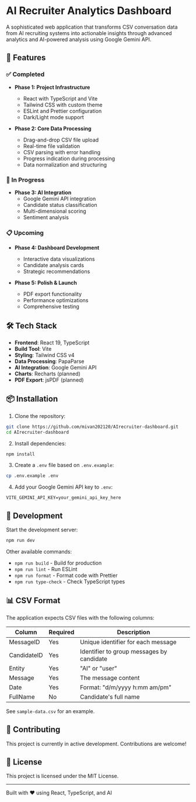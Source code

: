 # AI Recruiter Analytics Dashboard

A sophisticated web application that transforms CSV conversation data from AI recruiting systems into actionable insights through advanced analytics and AI-powered analysis using Google Gemini API.

## 🚀 Features

### ✅ Completed
- **Phase 1: Project Infrastructure**
  - React with TypeScript and Vite
  - Tailwind CSS with custom theme
  - ESLint and Prettier configuration
  - Dark/Light mode support

- **Phase 2: Core Data Processing**
  - Drag-and-drop CSV file upload
  - Real-time file validation
  - CSV parsing with error handling
  - Progress indication during processing
  - Data normalization and structuring

### 🔄 In Progress
- **Phase 3: AI Integration**
  - Google Gemini API integration
  - Candidate status classification
  - Multi-dimensional scoring
  - Sentiment analysis

### 📋 Upcoming
- **Phase 4: Dashboard Development**
  - Interactive data visualizations
  - Candidate analysis cards
  - Strategic recommendations
  
- **Phase 5: Polish & Launch**
  - PDF export functionality
  - Performance optimizations
  - Comprehensive testing

## 🛠️ Tech Stack

- **Frontend**: React 19, TypeScript
- **Build Tool**: Vite
- **Styling**: Tailwind CSS v4
- **Data Processing**: PapaParse
- **AI Integration**: Google Gemini API
- **Charts**: Recharts (planned)
- **PDF Export**: jsPDF (planned)

## 📦 Installation

1. Clone the repository:
```bash
git clone https://github.com/mivan202120/AIrecruiter-dashboard.git
cd AIrecruiter-dashboard
```

2. Install dependencies:
```bash
npm install
```

3. Create a `.env` file based on `.env.example`:
```bash
cp .env.example .env
```

4. Add your Google Gemini API key to `.env`:
```
VITE_GEMINI_API_KEY=your_gemini_api_key_here
```

## 🚀 Development

Start the development server:
```bash
npm run dev
```

Other available commands:
- `npm run build` - Build for production
- `npm run lint` - Run ESLint
- `npm run format` - Format code with Prettier
- `npm run type-check` - Check TypeScript types

## 📊 CSV Format

The application expects CSV files with the following columns:

| Column | Required | Description |
|--------|----------|-------------|
| MessageID | Yes | Unique identifier for each message |
| CandidateID | Yes | Identifier to group messages by candidate |
| Entity | Yes | "AI" or "user" |
| Message | Yes | The message content |
| Date | Yes | Format: "d/m/yyyy h:mm am/pm" |
| FullName | No | Candidate's full name |

See `sample-data.csv` for an example.

## 🤝 Contributing

This project is currently in active development. Contributions are welcome!

## 📄 License

This project is licensed under the MIT License.

---

Built with ❤️ using React, TypeScript, and AI